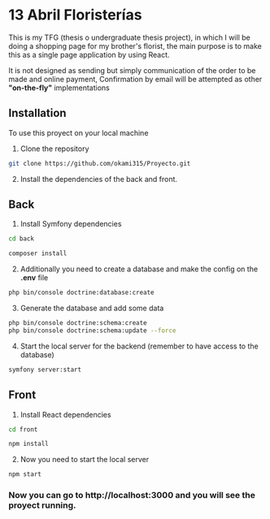 # 13 Abril Floristerías

This is my TFG (thesis o undergraduate thesis project), in which I will be doing a shopping page for my brother's florist, the main purpose is to make this as a single page application by using React. 

It is not designed as sending but simply communication of the order to be made and online payment, 
Confirmation by email will be attempted as other **"on-the-fly"** implementations


## Installation

To use this proyect on your local machine

1. Clone the repository
```bash
git clone https://github.com/okami315/Proyecto.git
```

2. Install the dependencies of the back and front.
## Back
1. Install Symfony dependencies
```bash
cd back
```
```bash
composer install
```
2. Additionally you need to create a database and make the config on the **.env** file  
```bash
php bin/console doctrine:database:create
```
3. Generate the database and add some data
```bash
php bin/console doctrine:schema:create
php bin/console doctrine:schema:update --force
```
4. Start the local server for the backend (remember to have access to the database)
```bash
symfony server:start
```

## Front
1. Install React dependencies
```bash
cd front
```
```bash
npm install
```
2. Now you need to start the local server
```bash
npm start
```

### Now you can go to http://localhost:3000 and you will see the proyect running.